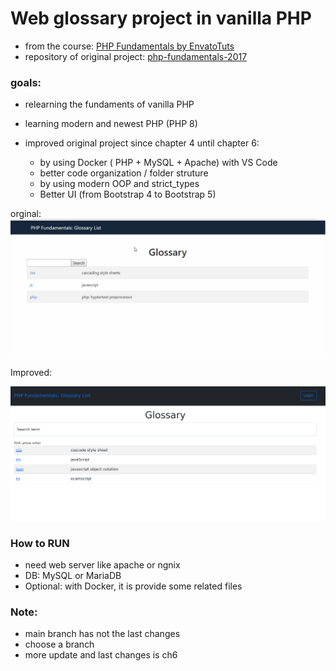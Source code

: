 # Web glossary project in vanilla PHP

- from the course: [PHP Fundamentals by EnvatoTuts](https://code.tutsplus.com/courses/php-fundamentals)
- repository of original project: [php-fundamentals-2017 ](https://github.com/tutsplus/php-fundamentals-2017)

### goals:

- relearning the fundaments of vanilla PHP
- learning modern and newest PHP (PHP 8)
- improved original project since chapter 4 until chapter 6:

  - by using Docker ( PHP + MySQL + Apache) with VS Code
  - better code organization / folder struture
  - by using modern OOP and strict_types
  - Better UI (from Bootstrap 4 to Bootstrap 5)

orginal:
![Web Glossary original](/web-glossary-php.png 'Original UI')

Improved:

![Web Glossary improved](/glossary_improved.png 'Improved UI')

### How to RUN

- need web server like apache or ngnix
- DB: MySQL or MariaDB
- Optional: with Docker, it is provide some related files

### Note:

- main branch has not the last changes
- choose a branch
- more update and last changes is ch6

